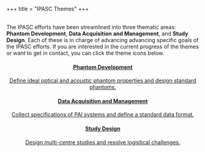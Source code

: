 +++
title = "IPASC Themes"
+++

<div>
<div>

<br />
The IPASC efforts have been streamlined into three thematic areas: <b>Phantom Development</b>, <b>Data Acquisition and Management</b>, and <b>Study Design</b>. Each of these is in charge of advancing advancing specific goals of the IPASC efforts. If you are interested in the current progress of the themes or want to get in contact, you can click the theme icons below. <br />

<center>
<a class="hexagon" href="/theme-phantom-development">
  <div class="hexagon-text">
	<h4>Phantom Development</h4>
	<p>Define ideal optical and acoustic phantom properties and design standard phantoms.</p>
  </div>
</a>

<a class="hexagon" href="/theme-data-aquisition-and-management">
  <div class="hexagon-text">
	<h4>Data Acquisition and Management</h4>
	<p>Collect specifications of PAI systems and define a standard data format.</p>
  </div>
</a>

<a class="hexagon" href="/theme-study-design">
  <div class="hexagon-text">
	<h4>Study Design</h4>
	<p>Design multi-centre studies and resolve logistical challenges.</p>
  </div>
</a>
</center>


</div>
</div>

<br />
